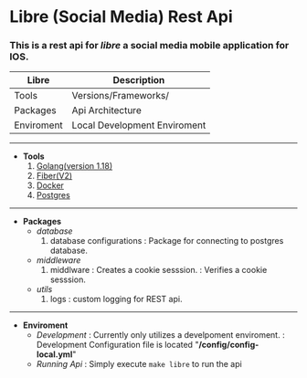 # Libre (Social Media) Rest Api

### This is a rest api for *libre* a social media mobile application for IOS.

| Libre | Description |
| ----------- | ----------- |
| Tools | Versions/Frameworks/ |
| Packages | Api Architecture |
| Enviroment | Local Development Enviroment

---
- **Tools**
    1. [Golang(version 1.18)](https://go.dev/)
    2. [Fiber(V2)](https://docs.gofiber.io/)
    3. [Docker](https://docs.docker.com/get-docker/)
    4. [Postgres](https://www.postgresql.org/download/)

---
- **Packages**
    - *database*
        1. database configurations
            : Package for connecting to postgres database.
    - *middleware*
        1. middlware
            : Creates a cookie sesssion.
            : Verifies a cookie sesssion.
    - *utils*
        1. logs
            : custom logging for REST api.
---
- **Enviroment**
    - *Development*
        : Currently only utilizes a develpoment enviroment.
        : Development Configuration file is located "**/config/config-local.yml**"
    - *Running Api*
        : Simply execute ``` make libre ``` to run the api
      
 
